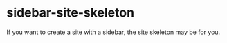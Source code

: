# sidebar-site-skeleton
 If you want to create a site with a sidebar, the site skeleton may be for you.
